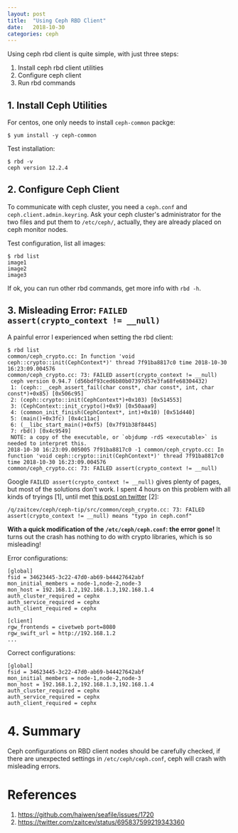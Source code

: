 ```yaml
---
layout: post
title:  "Using Ceph RBD Client"
date:   2018-10-30
categories: ceph
---
```


Using ceph rbd client is quite simple, with just three steps:

1. Install ceph rbd client utilities
2. Configure ceph client
3. Run rbd commands

## 1. Install Ceph Utilities

For centos, one only needs to install `ceph-common` packge:

```
$ yum install -y ceph-common
```

Test installation:

```
$ rbd -v
ceph version 12.2.4
```

## 2. Configure Ceph Client

To communicate with ceph cluster, you need a `ceph.conf` and `ceph.client.admin.keyring`.
Ask your ceph cluster's administrator for the two files and put them to `/etc/ceph/`, actually, they are already placed on ceph monitor nodes.

Test configuration, list all images:

```
$ rbd list
image1
image2
image3
```

If ok, you can run other rbd commands, get more info with `rbd -h`.

## 3. Misleading Error: `FAILED assert(crypto_context != __null)`

A painful error I experienced when setting the rbd client: 

```
$ rbd list
common/ceph_crypto.cc: In function 'void ceph::crypto::init(CephContext*)' thread 7f91ba8817c0 time 2018-10-30 16:23:09.004576
common/ceph_crypto.cc: 73: FAILED assert(crypto_context != __null)
 ceph version 0.94.7 (d56bdf93ced6b80b07397d57e3fa68fe68304432)
 1: (ceph::__ceph_assert_fail(char const*, char const*, int, char const*)+0x85) [0x506c95]
 2: (ceph::crypto::init(CephContext*)+0x103) [0x514553]
 3: (CephContext::init_crypto()+0x9) [0x50aaa9]
 4: (common_init_finish(CephContext*, int)+0x10) [0x51d440]
 5: (main()+0x3fc) [0x4c11ac]
 6: (__libc_start_main()+0xf5) [0x7f91b38f8445]
 7: rbd() [0x4c9549]
 NOTE: a copy of the executable, or `objdump -rdS <executable>` is needed to interpret this.
2018-10-30 16:23:09.005005 7f91ba8817c0 -1 common/ceph_crypto.cc: In function 'void ceph::crypto::init(CephContext*)' thread 7f91ba8817c0 time 2018-10-30 16:23:09.004576
common/ceph_crypto.cc: 73: FAILED assert(crypto_context != __null)
```

Google `FAILED assert(crypto_context != __null)` gives plenty of pages, but most of the solutions don't work. I spent 4 hours on this problem with all kinds of tryings [1], until met [this post on twitter](https://twitter.com/zaitcev/status/695837599219343360) [2]:

```
/q/zaitcev/ceph/ceph-tip/src/common/ceph_crypto.cc: 73: FAILED assert(crypto_context != __null) means "typo in ceph.conf"
```

**With a quick modification of the `/etc/ceph/ceph.conf`: the error gone!**
It turns out the crash has nothing to do with crypto libraries, which is so misleading!

Error configurations:

```
[global]
fsid = 34623445-3c22-47d0-ab69-b44427642abf
mon_initial_members = node-1,node-2,node-3
mon_host = 192.168.1.2,192.168.1.3,192.168.1.4
auth_cluster_required = cephx
auth_service_required = cephx
auth_client_required = cephx

[client]
rgw_frontends = civetweb port=8080
rgw_swift_url = http://192.168.1.2
...
```

Correct configurations:

```
[global]
fsid = 34623445-3c22-47d0-ab69-b44427642abf
mon_initial_members = node-1,node-2,node-3
mon_host = 192.168.1.2,192.168.1.3,192.168.1.4
auth_cluster_required = cephx
auth_service_required = cephx
auth_client_required = cephx

```

# 4. Summary

Ceph configurations on RBD client nodes should be carefully checked, if there are unexpected settings in `/etc/ceph/ceph.conf`, ceph will crash with misleading errors.

# References

1. https://github.com/haiwen/seafile/issues/1720
2. https://twitter.com/zaitcev/status/695837599219343360
